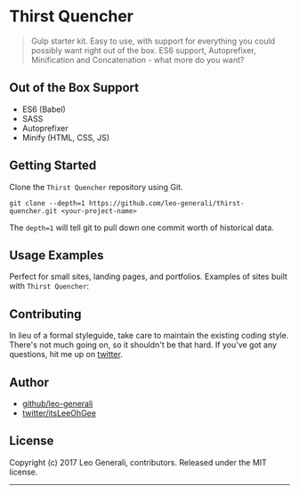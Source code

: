 # Thirst Quencher  

> Gulp starter kit. Easy to use, with support for everything you could possibly want right out of the box. ES6 support, Autoprefixer, Minification and Concatenation - what more do you want? 

## Out of the Box Support

* ES6 (Babel)
* SASS 
* Autoprefixer
* Minify (HTML, CSS, JS)

## Getting Started

Clone the ```Thirst Quencher``` repository using Git. 

  ```git clone --depth=1 https://github.com/leo-generali/thirst-quencher.git <your-project-name>```

The ```depth=1``` will tell git to pull down one commit worth of historical data.

## Usage Examples

Perfect for small sites, landing pages, and portfolios. Examples of sites built with ```Thirst Quencher```:

## Contributing
In lieu of a formal styleguide, take care to maintain the existing coding style. There's not much going on, so it shouldn't be that hard. If you've got any questions, hit me up on [twitter](https://twitter.com/itsLeeOhGee). 

## Author
+ [github/leo-generali](https://github.com/leo-generali)
+ [twitter/itsLeeOhGee](https://twitter.com/itsLeeOhGee)

## License
Copyright (c) 2017 Leo Generali, contributors.
Released under the MIT license. 

***